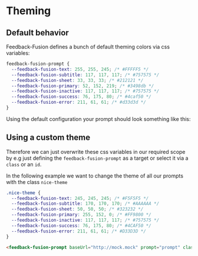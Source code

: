 # Theming 

## Default behavior
Feedback-Fusion defines a bunch of default theming colors via css variables:


```css
feedback-fusion-prompt {
  --feedback-fusion-text: 255, 255, 245; /* #FFFFF5 */
  --feedback-fusion-subtitle: 117, 117, 117; /* #757575 */
  --feedback-fusion-sheet: 33, 33, 33; /* #212121 */
  --feedback-fusion-primary: 52, 152, 219; /* #3498db */
  --feedback-fusion-inactive: 117, 117, 117; /* #757575 */
  --feedback-fusion-success: 76, 175, 80; /* #4caf50 */
  --feedback-fusion-error: 211, 61, 61; /* #d33d3d */
}
```

Using the default configuration your prompt should look something like this:
<feedback-fusion-prompt baseUrl="http://mock.mock" prompt="prompt" />

## Using a custom theme 
Therefore we can just overwrite these css variables in our required scope by e.g just defining
the `feedback-fusion-prompt` as a target or select it via a `class` or an `id`.

In the following example we want to change the theme of all our prompts with the class `nice-theme`
```css
.nice-theme {
  --feedback-fusion-text: 245, 245, 245; /* #F5F5F5 */
  --feedback-fusion-subtitle: 170, 170, 170; /* #AAAAAA */
  --feedback-fusion-sheet: 50, 50, 50; /* #323232 */
  --feedback-fusion-primary: 255, 152, 0; /* #FF9800 */
  --feedback-fusion-inactive: 117, 117, 117; /* #757575 */
  --feedback-fusion-success: 76, 175, 80; /* #4CAF50 */
  --feedback-fusion-error: 211, 61, 61; /* #D33D3D */
}
```

```html
<feedback-fusion-prompt baseUrl="http://mock.mock" prompt="prompt" class="nice-theme" />
```

<feedback-fusion-prompt baseUrl="http://mock.mock" prompt="prompt" class="nice-theme" />

<script setup>
import "../../../lib/dist/src/components/Prompt.js"
</script>

<style scoped>
.nice-theme {
  --feedback-fusion-text: 245, 245, 245; /* #F5F5F5 */
  --feedback-fusion-subtitle: 170, 170, 170; /* #AAAAAA */
  --feedback-fusion-sheet: 50, 50, 50; /* #323232 */
  --feedback-fusion-primary: 255, 152, 0; /* #FF9800 */
  --feedback-fusion-inactive: 117, 117, 117; /* #757575 */
  --feedback-fusion-success: 76, 175, 80; /* #4CAF50 */
  --feedback-fusion-error: 211, 61, 61; /* #D33D3D */
}
</style>
